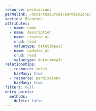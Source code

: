 ```yaml
---
resource: permissions
permalink: /docs/resources/permissions/
section: Recursos
attributes:
  - name: name
  - name: description
  - name: created_at
    crud: read
    valuetype: datetimew3c
  - name: updated_at
    crud: read
    valuetype: datetimew3c
relationships:
  - resource: roles
    hasMany: true
  - resource: permissions
    hasMany: true
filters: null
entry_points:
  methods:
    delete: false
---
```

